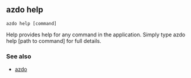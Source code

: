 ## azdo help
```
azdo help [command]
```
Help provides help for any command in the application.
Simply type azdo help [path to command] for full details.
### See also

* [azdo](./azdo)
